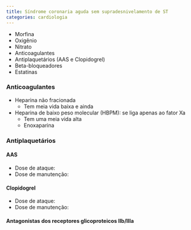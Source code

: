 ```yaml
---
title: Síndrome coronaria aguda sem supradesnivelamento de ST
categories: cardiologia
---
```



* Morfina
* Oxigênio
* Nitrato
* Anticoagulantes
* Antiplaquetários (AAS e Clopidogrel)
* Beta-bloqueadores
* Estatinas


### Anticoagulantes

* Heparina não fracionada
  * Tem meia vida baixa e ainda
* Heparina de baixo peso molecular (HBPM): se liga apenas ao fator Xa
  * Tem uma meia vida alta
  * Enoxaparina

### Antiplaquetários

#### AAS

* Dose de ataque:
* Dose de manutenção:

#### Clopidogrel

* Dose de ataque:
* Dose de manutenção:

#### Antagonistas dos receptores glicoproteicos IIb/IIIa
